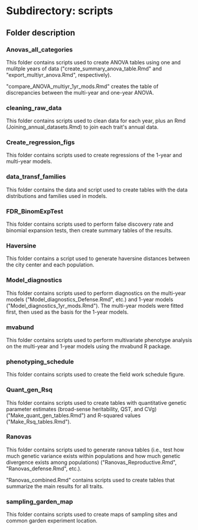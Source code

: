 # Subdirectory: scripts

## Folder description

### Anovas_all_categories

This folder contains scripts used to create ANOVA tables using one and mulitple years of data ("create_summary_anova_table.Rmd" and "export_multiyr_anova.Rmd", respectively).

"compare_ANOVA_multiyr_1yr_mods.Rmd" creates the table of discrepancies between the multi-year and one-year ANOVA.

### cleaning_raw_data

This folder contains scripts used to clean data for each year, plus an Rmd (Joining_annual_datasets.Rmd) to join each trait's annual data.

### Create_regression_figs

This folder contains scripts used to create regressions of the 1-year and multi-year models.

### data_transf_families

This folder contains the data and script used to create tables with the data distributions and families used in models.

### FDR_BinomExpTest

This folder contains scripts used to perform false discovery rate and binomial expansion tests, then create summary tables of the results.

### Haversine

This folder contains a script used to generate haversine distances between the city center and each population.

### Model_diagnostics

This folder contains scripts used to perform diagnostics on the multi-year models ("Model_diagnostics_Defense.Rmd", etc.) and 1-year models ("Model_diagnostics_1yr_mods.Rmd"). The multi-year models were fitted first, then used as the basis for the 1-year models.

### mvabund

This folder contains scripts used to perform multivariate phenotype analysis on the multi-year and 1-year models using the mvabund R package.

### phenotyping_schedule

This folder contains scripts used to create the field work schedule figure.

### Quant_gen_Rsq

This folder contains scripts used to create tables with quantitative genetic parameter estimates (broad-sense heritability, QST, and CVg) ("Make_quant_gen_tables.Rmd") and R-squared values ("Make_Rsq_tables.Rmd").

### Ranovas

This folder contains scripts used to generate ranova tables (i.e., test how much genetic variance exists within populations and how much genetic divergence exists among populations) ("Ranovas_Reproductive.Rmd", "Ranovas_defense.Rmd", etc.).

"Ranovas_combined.Rmd" contains scripts used to create tables that summarize the main results for all traits.

### sampling_garden_map

This folder contains scripts used to create maps of sampling sites and common garden experiment location.